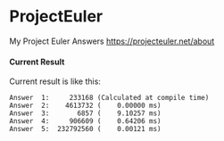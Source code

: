 # ProjectEuler
My Project Euler Answers
https://projecteuler.net/about

#### Current Result
Current result is like this:
```
Answer  1:     233168 (Calculated at compile time)
Answer  2:    4613732 (    0.00000 ms)
Answer  3:       6857 (    9.10257 ms)
Answer  4:     906609 (    0.64206 ms)
Answer  5:  232792560 (    0.00121 ms)
```

